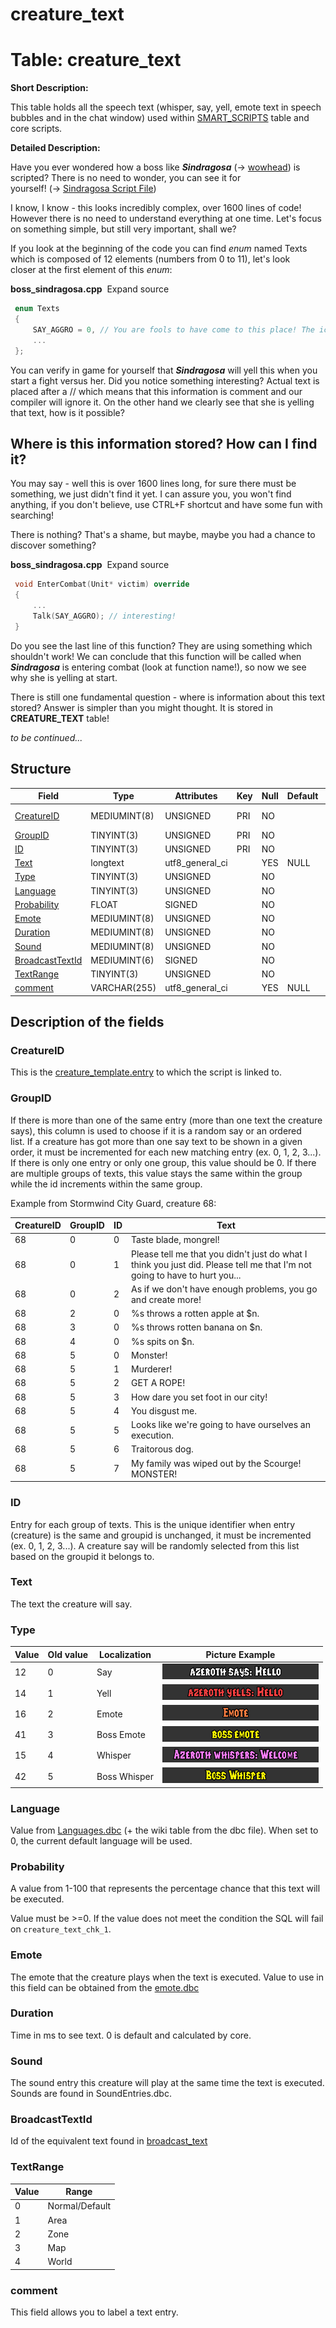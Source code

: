 # creature\_text

# Table: creature\_text

**Short Description:**

This table holds all the speech text (whisper, say, yell, emote text in speech bubbles and in the chat window) used within [SMART\_SCRIPTS](http://www.azerothcore.org/wiki/smart_scripts) table and core scripts.

**Detailed Description:**

Have you ever wondered how a boss like ***Sindragosa*** (→ [wowhead](http://www.wowhead.com/npc=36853/sindragosa)) is scripted? There is no need to wonder, you can see it for yourself! (→ [Sindragosa Script File](https://github.com/azerothcore/azerothcore-wotlk/blob/master/src/server/scripts/Northrend/IcecrownCitadel/boss_sindragosa.cpp))

I know, I know - this looks incredibly complex, over 1600 lines of code! However there is no need to understand everything at one time. Let's focus on something simple, but still very important, shall we? 

If you look at the beginning of the code you can find *enum* named Texts which is composed of 12 elements (numbers from 0 to 11), let's look closer at the first element of this *enum*:

**boss\_sindragosa.cpp**  Expand source

```cpp
 enum Texts
 {
     SAY_AGGRO = 0, // You are fools to have come to this place! The icy winds of Northrend will consume your souls!
     ...
 };
```

You can verify in game for yourself that ***Sindragosa*** will yell this when you start a fight versus her.
Did you notice something interesting? Actual text is placed after a // which means that this information is comment
and our compiler will ignore it. On the other hand we clearly see that she is yelling that text, how is it possible?

## Where is this information stored? How can I find it?

You may say - well this is over 1600 lines long, for sure there must be something, we just didn't find it yet.
I can assure you, you won't find anything, if you don't believe, use CTRL+F shortcut and have some fun with searching!

There is nothing? That's a shame, but maybe, maybe you had a chance to discover something?

**boss\_sindragosa.cpp**  Expand source

```cpp
 void EnterCombat(Unit* victim) override
 {
     ...
     Talk(SAY_AGGRO); // interesting!
 }
```

Do you see the last line of this function? They are using something which shouldn't work!
We can conclude that this function will be called when ***Sindragosa*** is entering combat (look at function name!), so
now we see why she is yelling at start.

There is still one fundamental question - where is information about this text stored? Answer is
simpler than you might thought. It is stored in **CREATURE\_TEXT** table!

*to be continued...*

## Structure

| Field                 | Type         | Attributes      | Key | Null | Default | Extra | Comment                 |
|-----------------------|--------------|-----------------|-----|------|---------|-------|-------------------------|
| [CreatureID][1]       | MEDIUMINT(8) | UNSIGNED        | PRI | NO   |         |       | creature_template entry |
| [GroupID][2]          | TINYINT(3)   | UNSIGNED        | PRI | NO   |         |       |                         |
| [ID][3]               | TINYINT(3)   | UNSIGNED        | PRI | NO   |         |       |                         |
| [Text][4]             | longtext     | utf8_general_ci |     | YES  | NULL    |       |                         |
| [Type][5]             | TINYINT(3)   | UNSIGNED        |     | NO   |         |       |                         |
| [Language][6]         | TINYINT(3)   | UNSIGNED        |     | NO   |         |       |                         |
| [Probability][7]      | FLOAT        | SIGNED          |     | NO   |         |       |                         |
| [Emote][8]            | MEDIUMINT(8) | UNSIGNED        |     | NO   |         |       |                         |
| [Duration][9]         | MEDIUMINT(8) | UNSIGNED        |     | NO   |         |       |                         |
| [Sound][10]           | MEDIUMINT(8) | UNSIGNED        |     | NO   |         |       |                         |
| [BroadcastTextId][11] | MEDIUMINT(6) | SIGNED          |     | NO   |         |       |                         |
| [TextRange][12]       | TINYINT(3)   | UNSIGNED        |     | NO   |         |       |                         |
| [comment][13]         | VARCHAR(255) | utf8_general_ci |     | YES  | NULL    |       |                         |

[1]: #creatureid
[2]: #groupid
[3]: #id
[4]: #text
[5]: #type
[6]: #language
[7]: #probability
[8]: #emote
[9]: #duration
[10]: #sound
[11]: #broadcasttextid
[12]: #textrange
[13]: #comment

## Description of the fields

### CreatureID

This is the [creature\_template.entry](http://www.azerothcore.org/wiki/creature_template#creature_template-entry) to which the script is linked to.

### GroupID

If there is more than one of the same entry (more than one text the creature says), this column is used to choose if it is a random say or an ordered list. If a creature has got more than one say text to be shown in a given order, it must be incremented for each new matching entry (ex. 0, 1, 2, 3...). If there is only one entry or only one group, this value should be 0. If there are multiple groups of texts, this value stays the same within the group while the id increments within the same group.

Example from Stormwind City Guard, creature 68:

| CreatureID | GroupID | ID  | Text                                                                                                                       |
|------------|---------|-----|----------------------------------------------------------------------------------------------------------------------------|
| 68         | 0       | 0   | Taste blade, mongrel!                                                                                                      |
| 68         | 0       | 1   | Please tell me that you didn't just do what I think you just did. Please tell me that I'm not going to have to hurt you... |
| 68         | 0       | 2   | As if we don't have enough problems, you go and create more!                                                               |
| 68         | 2       | 0   | %s throws a rotten apple at $n.                                                                                            |
| 68         | 3       | 0   | %s throws rotten banana on $n.                                                                                             |
| 68         | 4       | 0   | %s spits on $n.                                                                                                            |
| 68         | 5       | 0   | Monster!                                                                                                                   |
| 68         | 5       | 1   | Murderer!                                                                                                                  |
| 68         | 5       | 2   | GET A ROPE!                                                                                                                |
| 68         | 5       | 3   | How dare you set foot in our city!                                                                                         |
| 68         | 5       | 4   | You disgust me.                                                                                                            |
| 68         | 5       | 5   | Looks like we're going to have ourselves an execution.                                                                     |
| 68         | 5       | 6   | Traitorous dog.                                                                                                            |
| 68         | 5       | 7   | My family was wiped out by the Scourge! MONSTER!                                                                           |

### ID

Entry for each group of texts. This is the unique identifier when entry (creature) is the same and groupid is unchanged, it must be incremented (ex. 0, 1, 2, 3...). A creature say will be randomly selected from this list based on the groupid it belongs to.

### Text

The text the creature will say.

### Type

| Value | Old value | Localization | Picture Example                               |
|-------|-----------|--------------|-----------------------------------------------|
| 12    | 0         | Say          | ![Say](assets/images/Say.png)                 |
| 14    | 1         | Yell         | ![Yell](assets/images/Yell.png)               |
| 16    | 2         | Emote        | ![Emote](assets/images/Emote.png)             |
| 41    | 3         | Boss Emote   | ![BossEmote](assets/images/BossEmote.png)     |
| 15    | 4         | Whisper      | ![Whisper](assets/images/Whisper.png)         |
| 42    | 5         | Boss Whisper | ![BossWhisper](assets/images/BossWhisper.png) |

### Language

Value from [Languages.dbc](Languages) (+ the wiki table from the dbc file). When set to 0, the current default language will be used.

### Probability

A value from 1-100 that represents the percentage chance that this text will be executed.

Value must be >=0. If the value does not meet the condition the SQL will fail on `creature_text_chk_1`.

### Emote

The emote that the creature plays when the text is executed. Value to use in this field can be obtained from the [emote.dbc](Emotes)

### Duration

Time in ms to see text.
0 is default and calculated by core.

### Sound

The sound entry this creature will play at the same time the text is executed. Sounds are found in SoundEntries.dbc.

### BroadcastTextId

Id of the equivalent text found in [broadcast\_text](broadcast_text)

### TextRange

| Value | Range          |
|-------|----------------|
| 0     | Normal/Default |
| 1     | Area           |
| 2     | Zone           |
| 3     | Map            |
| 4     | World          |

### comment

This field allows you to label a text entry.
